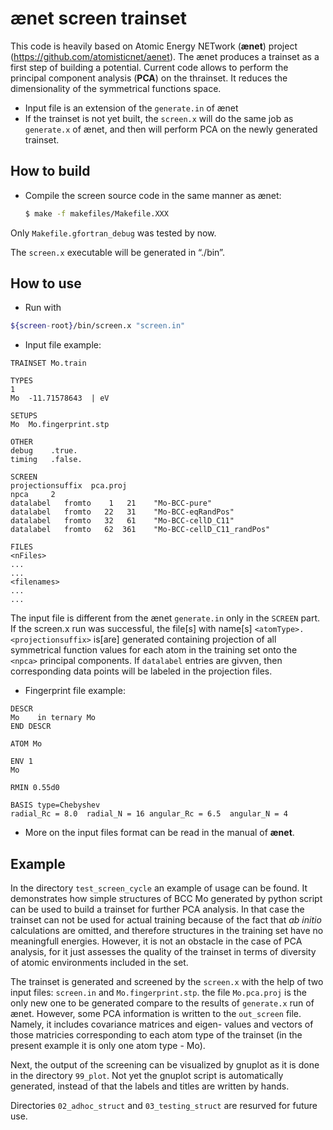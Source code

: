 # ænet screen trainset

This code is heavily based on Atomic Energy NETwork (**ænet**) project (https://github.com/atomisticnet/aenet). The ænet produces a trainset as a first step of building a potential. Current code allows to perform the principal component analysis (**PCA**) on the thrainset. It reduces the dimensionality of the symmetrical functions space. 

* Input file is an extension of the `generate.in` of ænet
* If the trainset is not yet built, the `screen.x` will do the same job as `generate.x` of ænet, and then will perform PCA on the newly generated trainset.

## How to build

  * Compile the screen source code in the same manner as ænet:

    ```bash
    $ make -f makefiles/Makefile.XXX
    ```

  Only `Makefile.gfortran_debug` was tested by now.

  The `screen.x` executable will be generated in “./bin”.

## How to use

  * Run with

  ```bash
  ${screen-root}/bin/screen.x "screen.in"
  ```

  * Input file example:

  ```
  TRAINSET Mo.train

  TYPES
  1
  Mo  -11.71578643  | eV

  SETUPS
  Mo  Mo.fingerprint.stp

  OTHER
  debug    .true.
  timing   .false.

  SCREEN
  projectionsuffix  pca.proj
  npca     2
  datalabel   fromto    1   21    "Mo-BCC-pure"
  datalabel   fromto   22   31    "Mo-BCC-eqRandPos"
  datalabel   fromto   32   61    "Mo-BCC-cellD_C11"
  datalabel   fromto   62  361    "Mo-BCC-cellD_C11_randPos"

  FILES
  <nFiles>
  ...
  ...
  <filenames>
  ...
  ...

  ```

  The input file is different from the ænet `generate.in` only in the `SCREEN` part. If the screen.x run was successful, the file[s] with name[s] `<atomType>.<projectionsuffix>` is[are] generated containing projection of all symmetrical function values for each atom in the training set onto the `<npca>` principal components. If `datalabel` entries are givven, then corresponding data points will be labeled in the projection files.

  * Fingerprint file example:
  ```
  DESCR
  Mo    in ternary Mo
  END DESCR

  ATOM Mo

  ENV 1
  Mo

  RMIN 0.55d0

  BASIS type=Chebyshev
  radial_Rc = 8.0  radial_N = 16 angular_Rc = 6.5  angular_N = 4
  ```

  * More on the input files format can be read in the manual of **ænet**.

## Example

  In the directory `test_screen_cycle` an example of usage can be found. It demonstrates how simple structures of BCC Mo generated by python script can be used to build a trainset for further PCA analysis. In that case the trainset can not be used for actual training because of the fact that *ab initio* calculations are omitted, and therefore structures in the training set have no meaningfull energies. However, it is not an obstacle in the case of PCA analysis, for it just assesses the quality of the trainset in terms of diversity of atomic environments included in the set. 

  The trainset is generated and screened by the `screen.x` with the help of two input files: `screen.in` and `Mo.fingerprint.stp`. the file `Mo.pca.proj` is the only new one to be generated compare to the results of `generate.x` run of ænet. However, some PCA information is written to the `out_screen` file. Namely, it includes covariance matrices and eigen- values and vectors of those matricies corresponding to each atom type of the trainset (in the present example it is only one atom type - Mo).

  Next, the output of the screening can be visualized by gnuplot as it is done in the directory `99_plot`. Not yet the gnuplot script is automatically generated, instead of that the labels and titles are written by hands.

  Directories `02_adhoc_struct` and `03_testing_struct` are resurved for future use.


